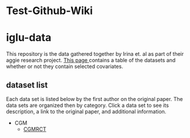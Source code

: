 # Test-Github-Wiki

# iglu-data
This repository is the data gathered together by Irina et. al as part of their aggie research project. [This page ](https://github.com/marymartin16/Test-Github-Wiki/wiki/table) contains a table of the datasets and whether or not they contain selected covariates.

## dataset list

Each data set is listed below by the first author on the original paper. The data sets are organized then by category. Click a data set to see its description, a link to the original paper, and additional information.

* CGM
  * [CGMRCT](https://github.com/marymartin16/Test-Github-Wiki/wiki/cgmrct)
